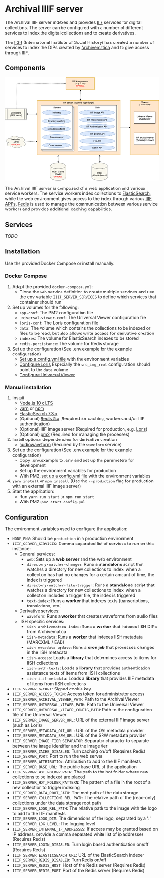 # Archival IIIF server

The Archival IIIF server indexes and provides [IIIF](https://iiif.io) services for digital collections. 
The server can be configured with a number of different services to index the digital collections 
and to create derivatives. 

The [IISH](https://iisg.amsterdam) (International Institute of Social History)  has created a number of services 
to index the DIPs created by [Archivematica](https://www.archivematica.org) and to give access through IIIF. 

## Components

![](./components.png)

The Archival IIIF server is composed of a web application and various service workers. 
The service workers index collections to [ElasticSearch](https://www.elastic.co/webinars/getting-started-elasticsearch), 
while the web environment gives access to the index through various [IIIF API's](https://iiif.io/technical-details). 
[Redis](https://redis.io) is used to manage the communication between various service workers 
and provides additional caching capabilities.

## Services

_TODO_

## Installation

Use the provided Docker Compose or install manually.

### Docker Compose

1. Adapt the provided `docker-compose.yml`:
    * Clone the `web` service definition to create multiple services and use the env variable `IIIF_SERVER_SERVICES` 
    to define which services that container should run 
1. Set up volumes for the following:
    * `app-conf`: The PM2 configuration file
    * `universal-viewer-conf`: The Universal Viewer configuration file
    * `loris-conf`: The Loris configuration file
    * `data`: The volume which contains the collections to be indexed or files to be read, 
    but also allows write access for derivative creation
    * `indexes`: The volume for ElasticSearch indexes to be stored
    * `redis-persistance`: The volume for Redis storage
1. Set up the configuration (See .env.example for the example configuration)
   * [Set up a config.yml file](https://pm2.io/doc/en/runtime/guide/ecosystem-file/) with the environment variables
   * [Configure Loris](https://github.com/loris-imageserver/loris/blob/development/doc/configuration.md) 
   Especially the `src_img_root` configuration should point to the `data` volume
   * [Configure Universal Viewer](https://github.com/UniversalViewer/universalviewer/wiki/Configuration)

### Manual installation

1. Install
    * [Node.js 10.x LTS](https://nodejs.org/en)
    * [yarn](https://yarnpkg.com) or [npm](https://www.npmjs.com)
    * [ElasticSearch 7.3.x](https://www.elastic.co/webinars/getting-started-elasticsearch)
    * (Optional) [Redis 5.x](https://redis.io) (Required for caching, workers and/or IIIF authentication)
    * (Optional) IIIF image server (Required for production, e.g. [Loris](https://github.com/loris-imageserver/loris))
    * (Optional) [pm2](https://github.com/Unitech/pm2) (Required for managing the processes)
1. Install optional dependencies for derivative creation
    * [audiowaveform](https://github.com/bbc/audiowaveform) (Required by the `waveform` service)
1. Set up the configuration (See .env.example for the example configuration)
    * Copy .env.example to .env and set up the parameters for development
    * Set up the environment variables for production
    * With PM2, [set up a config.yml file](https://pm2.io/doc/en/runtime/guide/ecosystem-file/) 
    with the environment variables
1. `yarn install` or `npm install` (Use the `--production` flag for production with an external IIIF image server)
1. Start the application:
    * Run `yarn run start` or `npm run start`
    * With PM2: `pm2 start config.yml`

## Configuration

The environment variables used to configure the application:

- `NODE_ENV`: Should be `production` in a production environment
- `IIIF_SERVER_SERVICES`: Comma separated list of services to run on this instance:
    - General services:
        - `web`: Sets up a **web server** and the web environment
        - `directory-watcher-changes`:  Runs a **standalone** script that watches a directory for new collections 
        to index: when a collection has had no changes for a certain amount of time, the index is triggered
        - `directory-watcher-file-trigger`: Runs a **standalone** script that watches a directory for new collections 
        to index: when a collection includes a trigger file, the index is triggered
        - `text-index`: Runs a **worker** that indexes texts (transcriptions, translations, etc.)
    - Derivative services:
        - `waveform`: Runs a **worker** that creates waveforms from audio files
    - IISH specific services:
        - `iish-archivematica-index`: Runs a **worker** that indexes IISH DIPs from Archivematica
        - `iish-metadata`: Runs a **worker** that indexes IISH metadata (MARCXML / EAD)
        - `iish-metadata-update`: Runs a **cron job** that processes changes in the IISH metadata
        - `iish-access`: Loads a **library** that determines access to items for IISH collections
        - `iish-auth-texts`: Loads a **library** that provides authentication assistance texts 
        of items from IISH collections
        - `iish-iiif-metadata`: Loads a **library** that provides IIIF metadata of items from IISH collections
- `IIIF_SERVER_SECRET`: Signed cookie key
- `IIIF_SERVER_ACCESS_TOKEN`: Access token for administrator access
- `IIIF_SERVER_ARCHIVAL_VIEWER_PATH`: Path to the Archival Viewer
- `IIIF_SERVER_UNIVERSAL_VIEWER_PATH`: Path to the Universal Viewer
- `IIIF_SERVER_UNIVERSAL_VIEWER_CONFIG_PATH`: Path to the configuration file of the Universal Viewer
- `IIIF_SERVER_IMAGE_SERVER_URL`: URL of the external IIIF image server (such as Loris)
- `IIIF_SERVER_METADATA_OAI_URL`: URL of the OAI metadata provider
- `IIIF_SERVER_METADATA_SRW_URL`: URL of the SRW metadata provider
- `IIIF_SERVER_IMAGE_TIER_SEPARATOR`: Separator character to separate between the image identifier and the image tier
- `IIIF_SERVER_CACHE_DISABLED`: Turn caching on/off (Requires Redis)
- `IIIF_SERVER_PORT`: Port to run the web server
- `IIIF_SERVER_ATTRIBUTION`: Attribution to add to the IIIF manifests
- `IIIF_SERVER_BASE_URL`: The public base URL of the application
- `IIIF_SERVER_HOT_FOLDER_PATH`: The path to the hot folder where new collections to be indexed are placed
- `IIIF_SERVER_HOT_FOLDER_PATTERN`: The pattern of a file in the root of a new collection to trigger indexing
- `IIIF_SERVER_DATA_ROOT_PATH`: The root path of the data storage
- `IIIF_SERVER_COLLECTIONS_REL_PATH`: The relative path of the (read-only) collections under the data storage root path
- `IIIF_SERVER_LOGO_REL_PATH`: The relative path to the image with the logo to add to the IIIF manifests
- `IIIF_SERVER_LOGO_DIM`: The dimensions of the logo, separated by a ':'
- `IIIF_SERVER_LOG_LEVEL`: The logging level
- `IIIF_SERVER_INTERNAL_IP_ADDRESSES`: If access may be granted based on IP address, 
provide a comma separated white list of ip addresses (Requires Redis)
- `IIIF_SERVER_LOGIN_DISABLED`: Turn login based authentication on/off (Requires Redis)
- `IIIF_SERVER_ELASTICSEARCH_URL`: URL of the ElasticSearch indexer
- `IIIF_SERVER_REDIS_DISABLED`: Turn Redis on/off
- `IIIF_SERVER_REDIS_HOST`: Host of the Redis server (Requires Redis)
- `IIIF_SERVER_REDIS_PORT`: Port of the Redis server (Requires Redis)
